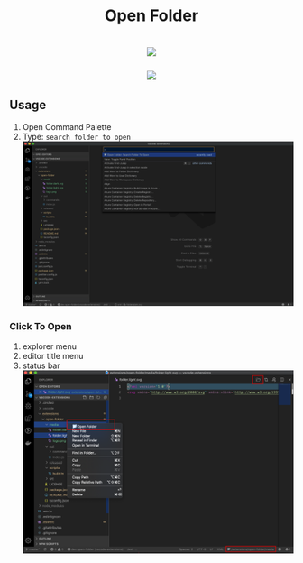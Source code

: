 <h1 align="center">
  <p>Open Folder</p>
  <a href="https://circleci.com/gh/rwuu823/vscode-extensions" alt="Build Status">
    <img src="https://img.shields.io/circleci/build/github/rwuu823/vscode-extensions/master?style=for-the-badge&logo=circleci" />
  </a>
</h1>

<p align="center">
  <a href="https://codecov.io/github/rwuu823/vscode-extensions">
    <img src="https://img.shields.io/codecov/c/github/rwuu823/vscode-extensions/master?style=for-the-badge&logo=codecov"/>
  </a>
</p>

## Usage
1. Open Command Palette
2. Type: `search folder to open`
![](https://raw.githubusercontent.com/rwu823/vscode-extensions/master/extensions/open-folder/public/demo.gif)


### Click To Open
1. explorer menu
2. editor title menu
3. status bar
![](https://raw.githubusercontent.com/rwu823/vscode-extensions/master/extensions/open-folder/public/click-to-open.png)
